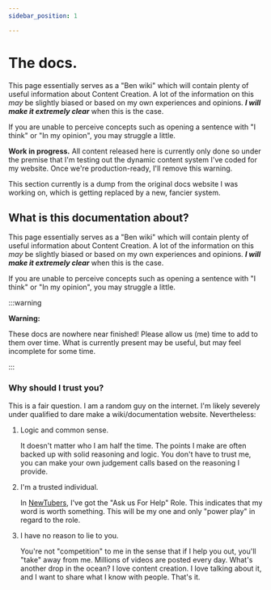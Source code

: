 ```yaml
---
sidebar_position: 1

---
```

# The docs.

This page essentially serves as a "Ben wiki" which will contain plenty of useful information about Content Creation.
A lot of the information on this *may* be slightly biased or based on my own experiences and opinions. ***I will make it extremely clear*** when this is the case.

If you are unable to perceive concepts such as opening a sentence with "I think" or "In my opinion", you may struggle a little.

**Work in progress.** All content released here is currently only done so under the premise that I'm testing out the dynamic content system I've coded for my website. Once we're production-ready, I'll remove this warning.

This section currently is a dump from the original docs website I was working on, which is getting replaced by a new, fancier system.

## What is this documentation about?

This page essentially serves as a "Ben wiki" which will contain plenty of useful information about Content Creation.
A lot of the information on this *may* be slightly biased or based on my own experiences and opinions. ***I will make it extremely clear*** when this is the case.

If you are unable to perceive concepts such as opening a sentence with "I think" or "In my opinion", you may struggle a little.

:::warning

**Warning:**

These docs are nowhere near finished! Please allow us (me) time to add to them over time. What is currently present may be useful, but may feel incomplete for some time.

:::

### Why should I trust you?

This is a fair question. I am a random guy on the internet. I'm likely severely under qualified to dare make a wiki/documentation website. Nevertheless:

1. Logic and common sense.

    It doesn't matter who I am half the time. The points I make are often backed up with solid reasoning and logic. You don't have to trust me, you can make your own judgement calls based on the reasoning I provide.
2. I'm a trusted individual.

    In [NewTubers](newtubers), I've got the "Ask us For Help" Role. This indicates that my word is worth something. This will be my one and only "power play" in regard to the role.
3. I have no reason to lie to you.

    You're not "competition" to me in the sense that if I help you out, you'll "take" away from me. Millions of videos are posted every day. What's another drop in the ocean?
    I love content creation. I love talking about it, and I want to share what I know with people. That's it.



